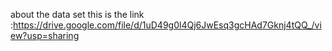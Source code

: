 about the data set this is the link :https://drive.google.com/file/d/1uD49g0l4Qj6JwEsq3gcHAd7Gknj4tQQ_/view?usp=sharing
